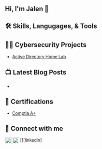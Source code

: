 <h2>Hi, I'm Jalen 👋</h2>

<h2>🛠 Skills, Langugages, & Tools</h2>

<h2>👨‍💻 Cybersecurity Projects</h2>

  - [Active Directory Home Lab](https://github.com/cyberjalen/LABURL)

<h2>📺 Latest Blog Posts</h2>

- 

<h2>📄 Certifications</h2>

- [Comptia A+]()

<h2> 🤳 Connect with me</h2>

[<img align="left" alt="JoshMadakor | Twitter" width="22px" src="https://cdn.jsdelivr.net/npm/simple-icons@v3/icons/twitter.svg" />][twitter]
[<img align="left" alt="JoshMadakor | LinkedIn" width="22px" src="https://cdn.jsdelivr.net/npm/simple-icons@v3/icons/linkedin.svg" />][linkedin]

[twitter]: 
[linkedin]: 

<!--
**joshmadakor1/joshmadakor1** is a ✨ _special_ ✨ repository because its `README.md` (this file) appears on your GitHub profile.

Here are some ideas to get you started:

- 🔭 I’m currently working on ...
- 🌱 I’m currently learning ...
- 👯 I’m looking to collaborate on ...
- 🤔 I’m looking for help with ...
- 💬 Ask me about ...
- 📫 How to reach me: ...
- 😄 Pronouns: ...
- ⚡ Fun fact: ...
-->
